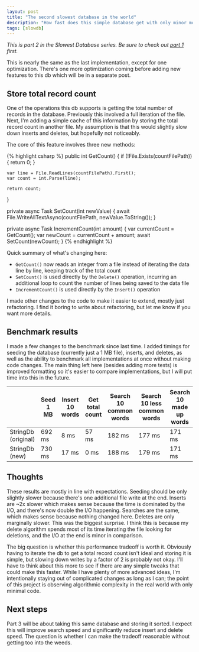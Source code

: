 ```yaml
---
layout: post
title: "The second slowest database in the world"
description: "How fast does this simple database get with only minor modifications?"
tags: [slowdb]
---
```


_This is part 2 in the Slowest Database series. Be sure to check out [part 1](https://planetlotus.github.io/2022/05/07/the-slowest-database.html) first._

This is nearly the same as the last implementation, except for one optimization. There's one more optimization coming before adding new features to this db which will be in a separate post.

## Store total record count

One of the operations this db supports is getting the total number of records in the database. Previously this involved a full iteration of the file. Next, I'm adding a simple cache of this information by storing the total record count in another file. My assumption is that this would slightly slow down inserts and deletes, but hopefully not noticeably.

The core of this feature involves three new methods:

{% highlight csharp %}
public int GetCount()
{
    if (!File.Exists(countFilePath))
    {
        return 0;
    }

    var line = File.ReadLines(countFilePath).First();
    var count = int.Parse(line);

    return count;
}

private async Task SetCount(int newValue)
{
    await File.WriteAllTextAsync(countFilePath, newValue.ToString());
}

private async Task IncrementCount(int amount)
{
    var currentCount = GetCount();
    var newCount = currentCount + amount;
    await SetCount(newCount);
}
{% endhighlight %}

Quick summary of what's changing here:

* `GetCount()` now reads an integer from a file instead of iterating the data line by line, keeping track of the total count
* `SetCount()` is used directly by the `Delete()` operation, incurring an additional loop to count the number of lines being saved to the data file
* `IncrementCount()` is used directly by the `Insert()` operation

I made other changes to the code to make it easier to extend, mostly just refactoring. I find it boring to write about refactoring, but let me know if you want more details.

## Benchmark results

I made a few changes to the benchmark since last time. I added timings for seeding the database (currently just a 1 MB file), inserts, and deletes, as well as the ability to benchmark all implementations at once without making code changes. The main thing left here (besides adding more tests) is improved formatting so it's easier to compare implementations, but I will put time into this in the future.

| | Seed 1 MB | Insert 10 words | Get total count | Search 10 common words | Search 10 less common words | Search 10 made up words | Delete 10 words |
| - | --------- | --------------- | --------------- | ---------------------- | --------------------------- | ----------------------- | --------------- |
| StringDb (original) | 692 ms | 8 ms | 57 ms | 182 ms | 177 ms | 171 ms | 1823 ms |
| StringDb (new) | 730 ms | 17 ms | 0 ms | 188 ms | 179 ms | 171 ms | 2161 ms |

## Thoughts

These results are mostly in line with expectations. Seeding should be only slightly slower because there's one additional file write at the end. Inserts are ~2x slower which makes sense because the time is dominated by the I/O, and there's now double the I/O happening. Searches are the same, which makes sense because nothing changed here. Deletes are only marginally slower. This was the biggest surprise. I think this is because my delete algorithm spends most of its time iterating the file looking for deletions, and the I/O at the end is minor in comparison.

The big question is whether this performance tradeoff is worth it. Obviously having to iterate the db to get a total record count isn't ideal and storing it is simple, but slowing down writes by a factor of 2 is probably not okay. I'll have to think about this more to see if there are any simple tweaks that could make this faster. While I have plenty of more advanced ideas, I'm intentionally staying out of complicated changes as long as I can; the point of this project is observing algorithmic complexity in the real world with only minimal code.

## Next steps

Part 3 will be about taking this same database and storing it sorted. I expect this will improve search speed and significantly reduce insert and delete speed. The question is whether I can make the tradeoff reasonable without getting too into the weeds.
